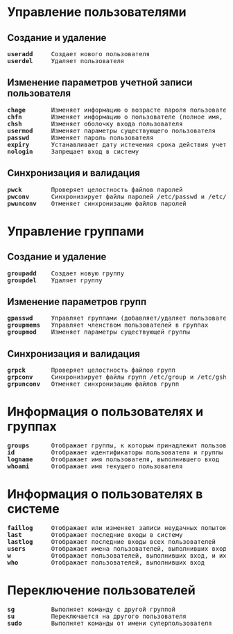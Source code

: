 # Управление пользователями

## Создание и удаление
<pre>
<b>useradd</b>     Создает нового пользователя
<b>userdel</b>     Удаляет пользователя
</pre>
    
## Изменение параметров учетной записи пользователя
<pre>
<b>chage</b>       Изменяет информацию о возрасте пароля пользователя
<b>chfn</b>        Изменяет информацию о пользователе (полное имя, номер телефона и т.д.)
<b>chsh</b>        Изменяет оболочку входа пользователя
<b>usermod</b>     Изменяет параметры существующего пользователя
<b>passwd</b>      Изменяет пароль пользователя
<b>expiry</b>      Устанавливает дату истечения срока действия учетной записи пользователя
<b>nologin</b>     Запрещает вход в систему
</pre>

## Синхронизация и валидация
<pre>
<b>pwck</b>        Проверяет целостность файлов паролей
<b>pwconv</b>      Синхронизирует файлы паролей /etc/passwd и /etc/shadow
<b>pwunconv</b>    Отменяет синхронизацию файлов паролей
</pre>

# Управление группами

## Создание и удаление
<pre>
<b>groupadd</b>    Создает новую группу
<b>groupdel</b>    Удаляет группу
</pre>

## Изменение параметров групп
<pre>
<b>gpasswd</b>     Управляет группами (добавляет/удаляет пользователей из групп)
<b>groupmems</b>   Управляет членством пользователей в группах
<b>groupmod</b>    Изменяет параметры существующей группы
</pre>

## Синхронизация и валидация
<pre>
<b>grpck</b>       Проверяет целостность файлов групп
<b>grpconv</b>     Синхронизирует файлы групп /etc/group и /etc/gshadow
<b>grpunconv</b>   Отменяет синхронизацию файлов групп
</pre>

# Информация о пользователях и группах
<pre>
<b>groups</b>      Отображает группы, к которым принадлежит пользователь
<b>id</b>          Отображает идентификаторы пользователя и группы
<b>logname</b>     Отображает имя пользователя, выполнившего вход
<b>whoami</b>      Отображает имя текущего пользователя
</pre>
    
# Информация о пользователях в системе
<pre>
<b>faillog</b>     Отображает или изменяет записи неудачных попыток входа
<b>last</b>        Отображает последние входы в систему
<b>lastlog</b>     Отображает последние входы всех пользователей
<b>users</b>       Отображает имена пользователей, выполнивших вход
<b>w</b>           Отображает пользователей, выполнивших вход, и их действия
<b>who</b>         Отображает пользователей, выполнивших вход
</pre>

# Переключение пользователей
<pre>
<b>sg</b>          Выполняет команду с другой группой
<b>su</b>          Переключается на другого пользователя
<b>sudo</b>        Выполняет команды от имени суперпользователя
</pre>
